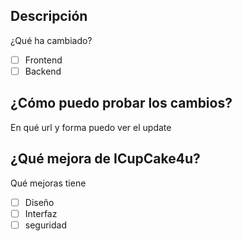 ## Descripción
¿Qué ha cambiado?

- [ ] Frontend
- [ ] Backend

## ¿Cómo puedo probar los cambios?
En qué url y forma puedo ver el update

## ¿Qué mejora de ICupCake4u?
Qué mejoras tiene 

- [ ] Diseño
- [ ] Interfaz
- [ ] seguridad

